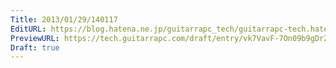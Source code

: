 ```yaml
---
Title: 2013/01/29/140117
EditURL: https://blog.hatena.ne.jp/guitarrapc_tech/guitarrapc-tech.hatenablog.com/atom/entry/6802418398340377113
PreviewURL: https://tech.guitarrapc.com/draft/entry/vk7VavF-7On09b9gDrZ9HYS6Nrk
Draft: true
---
```


